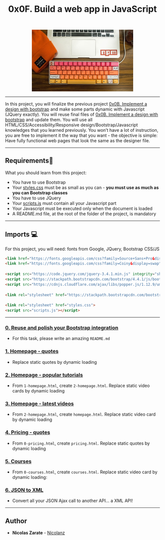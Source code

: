 # <h1 align = "center">0x0F. Build a web app in JavaScript</h1><br>
<p align="center">
    <img width="330" height="200" src="images/npm.jpg">
</p>

------------ 

In this project, you will finalize the previous project [0x0B. Implement a design with bootstrap](https://github.com/Nicolanz/holberton-smiling-school) and make some parts dynamic with Javascript (JQuery exactly).
You will reuse final files of [0x0B. Implement a design with bootstrap](https://github.com/Nicolanz/holberton-smiling-school) and update them.
You will use all HTML/CSS/Accessibility/Responsive design/Bootstrap/Javascript knowledges that you learned previously.
You won’t have a lot of instruction, you are free to implement it the way that you want - the objective is simple: Have fully functional web pages that look the same as the designer file.

---
## Requirements:blue_book:
What you should learn from this project:

* You have to use Bootstrap
* Your [styles.css](./styles.css) must be as small as you can - **you must use as much as you can Bootstrap classes**
* You have to use JQuery
* Your [scripts.js](./script.js) must contain all your Javascript part
* Your Javascript must be executed only when the document is loaded
* A README.md file, at the root of the folder of the project, is mandatory

---
## Imports :computer:
For this project, you will need: fonts from Google, JQuery, Bootstrap CSS/JS
```html
<link href="https://fonts.googleapis.com/css?family=Source+Sans+Pro&display=swap" rel="stylesheet">
<link href="https://fonts.googleapis.com/css?family=Coiny&display=swap" rel="stylesheet">

<script src="https://code.jquery.com/jquery-3.4.1.min.js" integrity="sha256-CSXorXvZcTkaix6Yvo6HppcZGetbYMGWSFlBw8HfCJo=" crossorigin="anonymous"></script>
<script src="https://stackpath.bootstrapcdn.com/bootstrap/4.4.1/js/bootstrap.min.js" integrity="sha384-wfSDF2E50Y2D1uUdj0O3uMBJnjuUD4Ih7YwaYd1iqfktj0Uod8GCExl3Og8ifwB6" crossorigin="anonymous"></script>
<script src="https://cdnjs.cloudflare.com/ajax/libs/popper.js/1.12.9/umd/popper.min.js" integrity="sha384-ApNbgh9B+Y1QKtv3Rn7W3mgPxhU9K/ScQsAP7hUibX39j7fakFPskvXusvfa0b4Q" crossorigin="anonymous"></script>

<link rel="stylesheet" href="https://stackpath.bootstrapcdn.com/bootstrap/4.4.1/css/bootstrap.min.css" integrity="sha384-Vkoo8x4CGsO3+Hhxv8T/Q5PaXtkKtu6ug5TOeNV6gBiFeWPGFN9MuhOf23Q9Ifjh" crossorigin="anonymous">

<link rel="stylesheet" href="styles.css">
<script src="scripts.js"></script>
```

---


### [0. Reuse and polish your Bootstrap integration](./README.md)
* For this task, please write an amazing `README.md`


### [1. Homepage - quotes](./1-homepage.html)
* Replace static quotes by dynamic loading


### [2. Homepage - popular tutorials](./2-homepage.html)
* From `1-homepage.html`, create `2-homepage.html`. Replace static video cards by dynamic loading


### [3. Homepage - latest videos](./homepage.html)
* From `2-homepage.html`, create `homepage.html`. Replace static video card by dynamic loading


### [4. Pricing - quotes](./pricing.html)
* From `0-pricing.html`, create `pricing.html`. Replace static quotes by dynamic loading


### [5. Courses](./courses.html)
* From `0-courses.html`, create `courses.html`. Replace static video card by dynamic loading:


### [6. JSON to XML](./xml-scripts.js)
* Convert all your JSON Ajax call to another API… a XML API!

---

## Author
* **Nicolas Zarate** - [Nicolanz](https://github.com/Nicolanz)
